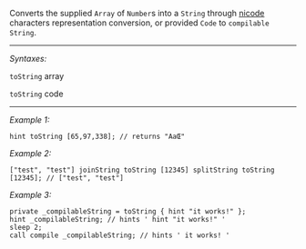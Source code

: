 Converts the supplied `Array` of `Number`s into a `String` through [nicode](https://en.wikipedia.org/wiki/U) characters representation conversion, or provided `Code` to `compilable` `String`.


---
*Syntaxes:*

`toString` array

`toString` code

---
*Example 1:*

```sqf
hint toString [65,97,338]; // returns "AaŒ"
```

*Example 2:*

```sqf
["test", "test"] joinString toString [12345] splitString toString [12345]; // ["test", "test"]
```

*Example 3:*

```sqf
private _compilableString = toString { hint "it works!" };
hint _compilableString; // hints ' hint "it works!" '
sleep 2;
call compile _compilableString; // hints ' it works! '
```